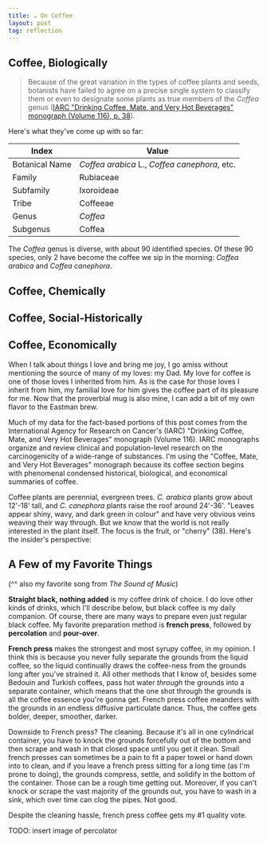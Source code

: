 ```yaml
---
title: ☕️ On Coffee
layout: post
tag: reflection
---
```


## Coffee, Biologically

> Because of the great variation in the types of coffee plants and seeds, botanists have failed to agree on a precise single system to classify them or even to designate some plants as true members of the *Coffea* genus ([IARC "Drinking Coffee, Mate, and Very Hot Beverages" monograph (Volume 116), p. 38](https://publications.iarc.fr/Book-And-Report-Series/Iarc-Monographs-On-The-Identification-Of-Carcinogenic-Hazards-To-Humans/Drinking-Coffee-Mate-And-Very-Hot-Beverages-2018)).

Here's what they've come up with so far:

|Index|Value|
|-----|-----|
|Botanical Name|*Coffea arabica* L., *Coffea canephora*, etc.|
|Family|Rubiaceae|
|Subfamily|Ixoroideae|
|Tribe|Coffeeae|
|Genus|*Coffea*|
|Subgenus|Coffea|

The *Coffea* genus is diverse, with about 90 identified species. Of these 90 species, only 2 have become the coffee we sip in the morning: *Coffea arabica* and *Coffea canephora*.

## Coffee, Chemically

## Coffee, Social-Historically

## Coffee, Economically

When I talk about things I love and bring me joy, I go amiss without mentioning the source of many of my loves: my Dad. My love for coffee is one of those loves I inherited from him. As is the case for those loves I inherit from him, my familial love for him gives the coffee part of its pleasure for me. Now that the proverbial mug is also mine, I can add a bit of my own flavor to the Eastman brew.

Much of my data for the fact-based portions of this post comes from the International Agency for Research on Cancer's (IARC) "Drinking Coffee, Mate, and Very Hot Beverages" monograph (Volume 116). IARC monographs organize and review clinical and population-level research on the carcinogenicity of a wide-range of substances. I'm using the "Coffee, Mate, and Very Hot Beverages" monograph because its coffee section begins with phenomenal condensed historical, biological, and economical summaries of coffee.

<!-- TODO: Insrt image of coffee plant -->

Coffee plants are perennial, evergreen trees. *C. arabica* plants grow about 12'-18' tall, and *C. canephora* plants raise the roof around 24'-36'. "Leaves appear shiny, wavy, and dark green in colour" and have very obvious veins weaving their way through. But we know that the world is not really interested in the plant itself. The focus is the fruit, or "cherry" (38). Here's the insider's perspective:

<!-- TODO: Insert image of coffee cherry -->

## A Few of my Favorite Things

(^^ also my favorite song from *The Sound of Music*)

**Straight black, nothing added** is my coffee drink of choice. I do love other kinds of drinks, which I'll describe below, but black coffee is my daily companion. Of course, there are many ways to prepare even just regular black coffee. My favorite preparation method is **french press**, followed by **percolation** and **pour-over**.

<!-- TODO: insert image of French Press -->

**French press** makes the strongest and most syrupy coffee, in my opinion. I think this is because you never fully separate the grounds from the liquid coffee, so the liquid continually draws the coffee-ness from the grounds long after you've strained it. All other methods that I know of, besides some Bedouin and Turkish coffees, pass hot water *through* the grounds into a separate container, which means that the one shot through the grounds is all the coffee essence you're gonna get. French press coffee meanders with the grounds in an endless diffusive particulate dance. Thus, the coffee gets bolder, deeper, smoother, darker.

Downside to French press? The cleaning. Because it's all in one cylindrical container, you have to knock the grounds forcefully out of the bottom and then scrape and wash in that closed space until you get it clean. Small french presses can sometimes be a pain to fit a paper towel or hand down into to clean, and if you leave a french press sitting for a long time (as I'm prone to doing), the grounds compress, settle, and solidify in the bottom of the container. Those can be a rough time getting out. Moreover, if you can't knock or scrape the vast majority of the grounds out, you have to wash in a sink, which over time can clog the pipes. Not good.

Despite the cleaning hassle, french press coffee gets my #1 quality vote.

TODO: insert image of percolator
